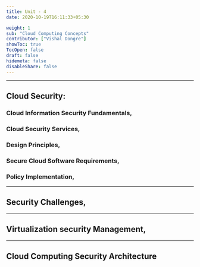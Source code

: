 ```yaml
---
title: Unit - 4
date: 2020-10-19T16:11:33+05:30

weight: 1
sub: "Cloud Computing Concepts"
contributor: ["Vishal Dongre"]
showToc: true
TocOpen: false
draft: false
hidemeta: false
disableShare: false
---
```


---

## Cloud Security:

### Cloud Information Security Fundamentals,

### Cloud Security Services,

### Design Principles,

### Secure Cloud Software Requirements,

### Policy Implementation,

---

## Security Challenges,

---

## Virtualization security Management,

---

## Cloud Computing Security Architecture

